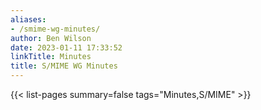 ```yaml
---
aliases:
- /smime-wg-minutes/
author: Ben Wilson
date: 2023-01-11 17:33:52
linkTitle: Minutes
title: S/MIME WG Minutes
---
```


{{< list-pages summary=false tags="Minutes,S/MIME" >}}